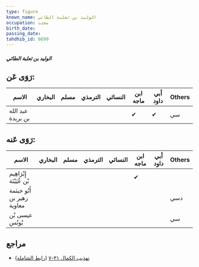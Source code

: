 ```yaml
---
type: figure
known_name: الوليد بن ثعلبة الطائي
occupation: محدث
birth_date:
passing_date:
tahdhib_id: 6699
---
```

##### الوليد بن ثعلبة الطائي

## رَوَى عَن:
| الاسم             | البخاري | مسلم | الترمذي | النسائي | ابن ماجه | أبي داود | Others |
| ----------------- | ------- | ---- | ------- | ------- | -------- | -------- | ------ |
| عبد الله بن بريدة |         |      |         |         | ✔        | ✔        | سي     |
## رَوَى عَنه:
| الاسم                      | البخاري | مسلم | الترمذي | النسائي | ابن ماجه | أبي داود | Others |
| -------------------------- | ------- | ---- | ------- | ------- | -------- | -------- | ------ |
| إِبْرَاهِيم بْن عُيَيْنَة  |         |      |         |         | ✔        |          |        |
| أَبُو خيثمة زهير بن معاوية |         |      |         |         |          |          | دسي    |
| عيسى بْن يُونُس            |         |      |         |         |          |          | سي     |
## مراجع
- [تهذيب الكمال ٣١-٧](obsidian://open?vault=Tahdhib-al-Kamal&file=Figures/٦٦٩٩-الوليد%20بن%20ثعلبة%20الطائي) ([رابط الشاملة](https://shamela.ws/book/3722/16555))